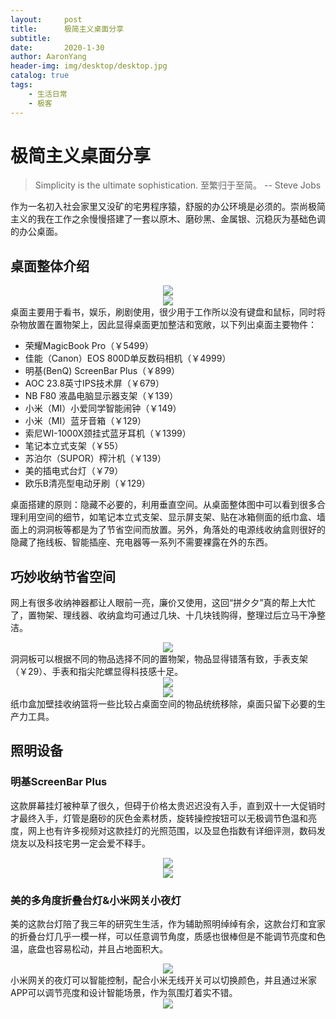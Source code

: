 ```yaml
---
layout:     post
title:      极简主义桌面分享
subtitle:   
date:       2020-1-30
author: AaronYang
header-img: img/desktop/desktop.jpg
catalog: true
tags:
    - 生活日常
    - 极客
---
```



# 极简主义桌面分享

> Simplicity is the ultimate sophistication.
> 至繁归于至简。                                                                                --  Steve Jobs 

作为一名初入社会家里又没矿的宅男程序猿，舒服的办公环境是必须的。崇尚极简主义的我在工作之余慢慢搭建了一套以原木、磨砂黑、金属银、沉稳灰为基础色调的办公桌面。

## 桌面整体介绍

<div align="center"><img src="https://raw.githubusercontent.com/LyricYang/LyricYang.github.io/master/img/desktop/微信图片_20191124110042.png"/></div>
<div align="center"><img src="https://raw.githubusercontent.com/LyricYang/LyricYang.github.io/master/img/desktop/sshot-8.png"/></div>
桌面主要用于看书，娱乐，刷剧使用，很少用于工作所以没有键盘和鼠标，同时将杂物放置在置物架上，因此显得桌面更加整洁和宽敞，以下列出桌面主要物件：

- 荣耀MagicBook Pro（￥5499）
- 佳能（Canon）EOS 800D单反数码相机（￥4999）
- 明基(BenQ) ScreenBar Plus（￥899）
- AOC 23.8英寸IPS技术屏（￥679）
- NB F80 液晶电脑显示器支架（￥139）
- 小米（MI）小爱同学智能闹钟（￥149）
- 小米（MI）蓝牙音箱（￥129）
- 索尼WI-1000X颈挂式蓝牙耳机（￥1399）
- 笔记本立式支架（￥55）
- 苏泊尔（SUPOR）榨汁机（￥139）
- 美的插电式台灯（￥79）
- 欧乐B清亮型电动牙刷（￥129）

桌面搭建的原则：隐藏不必要的，利用垂直空间。从桌面整体图中可以看到很多合理利用空间的细节，如笔记本立式支架、显示屏支架、贴在冰箱侧面的纸巾盒、墙面上的洞洞板等都是为了节省空间而放置。另外，角落处的电源线收纳盒则很好的隐藏了拖线板、智能插座、充电器等一系列不需要裸露在外的东西。

## 巧妙收纳节省空间

网上有很多收纳神器都让人眼前一亮，廉价又使用，这回“拼夕夕”真的帮上大忙了，置物架、理线器、收纳盒均可通过几块、十几块钱购得，整理过后立马干净整洁。

<div align="center"><img src="https://raw.githubusercontent.com/LyricYang/LyricYang.github.io/master/img/desktop/sshot-1.png"/></div>
洞洞板可以根据不同的物品选择不同的置物架，物品显得错落有致，手表支架（￥29）、手表和指尖陀螺显得科技感十足。

<div align="center"><img src="https://raw.githubusercontent.com/LyricYang/LyricYang.github.io/master/img/desktop/sshot-2.png"/></div>
<div align="center"><img src="https://raw.githubusercontent.com/LyricYang/LyricYang.github.io/master/img/desktop/sshot-3.png"/></div>
纸巾盒加壁挂收纳篮将一些比较占桌面空间的物品统统移除，桌面只留下必要的生产力工具。

## 照明设备

### 明基ScreenBar Plus

这款屏幕挂灯被种草了很久，但碍于价格太贵迟迟没有入手，直到双十一大促销时才最终入手，灯管是磨砂的灰色金素材质，旋转操控按钮可以无极调节色温和亮度，网上也有许多视频对这款挂灯的光照范围，以及显色指数有详细评测，数码发烧友以及科技宅男一定会爱不释手。

<div align="center"><img src="https://raw.githubusercontent.com/LyricYang/LyricYang.github.io/master/img/desktop/sshot-4.png"/></div>

<div align="center"><img src="https://raw.githubusercontent.com/LyricYang/LyricYang.github.io/master/img/desktop/sshot-5.png"/></div>

### 美的多角度折叠台灯&小米网关小夜灯

美的这款台灯陪了我三年的研究生生活，作为辅助照明绰绰有余，这款台灯和宜家的折叠台灯几乎一模一样，可以任意调节角度，质感也很棒但是不能调节亮度和色温，底盘也容易松动，并且占地面积大。

<div align="center"><img src="https://raw.githubusercontent.com/LyricYang/LyricYang.github.io/master/img/desktop/sshot-7.png"/></div>
小米网关的夜灯可以智能控制，配合小米无线开关可以切换颜色，并且通过米家APP可以调节亮度和设计智能场景，作为氛围灯着实不错。

<div align="center"><img src="https://raw.githubusercontent.com/LyricYang/LyricYang.github.io/master/img/desktop/sshot-6.png"/></div>
